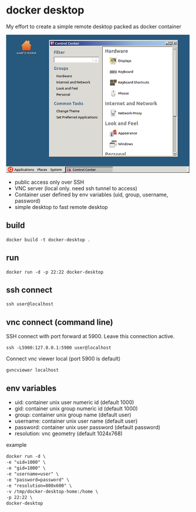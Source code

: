 # docker desktop

My effort to create a simple remote desktop packed as docker container

![Screenshot](screenshot.png "Screenshot")

* public access only over SSH
* VNC server (local only. need ssh tunnel to access)
* Container user defined by env variables (uid, group, username, password)
* simple desktop to fast remote desktop

## build
```
docker build -t docker-desktop .
```

## run

```
docker run -d -p 22:22 docker-desktop
```

## ssh connect

```
ssh user@localhost
```

## vnc connect (command line)

SSH connect with port forward at 5900. Leave this connection active.
```
ssh -L5900:127.0.0.1:5900 user@localhost
```
Connect vnc viewer local (port 5900 is default)
```
gvncviewer localhost
```


## env variables

* uid: container unix user numeric id (default 1000)
* gid: container unix group numeric id (default 1000)
* group: container unix group name (default user)
* username: container unix user name (default user)
* password: container unix user password (default password)
* resolution: vnc geometry (default 1024x768)

example

```
docker run -d \
-e "uid=1000" \
-e "gid=1000" \
-e "username=user" \
-e "password=password" \
-e "resolution=800x600" \
-v /tmp/docker-desktop-home:/home \
-p 22:22 \
docker-desktop
```

